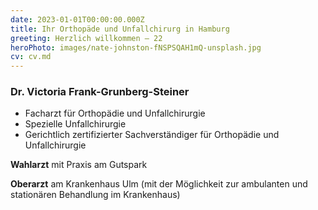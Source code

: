 ```yaml
---
date: 2023-01-01T00:00:00.000Z
title: Ihr Orthopäde und Unfallchirurg in Hamburg
greeting: Herzlich willkommen — 22
heroPhoto: images/nate-johnston-fNSPSQAH1mQ-unsplash.jpg
cv: cv.md
---
```


### Dr. Victoria Frank-Grunberg-Steiner

* Facharzt für Orthopädie und Unfallchirurgie
* Spezielle Unfallchirurgie
* Gerichtlich zertifizierter Sachverständiger für Orthopädie und Unfallchirurgie

**Wahlarzt** mit Praxis am Gutspark

**Oberarzt** am Krankenhaus Ulm (mit der Möglichkeit zur ambulanten und stationären Behandlung im Krankenhaus)
